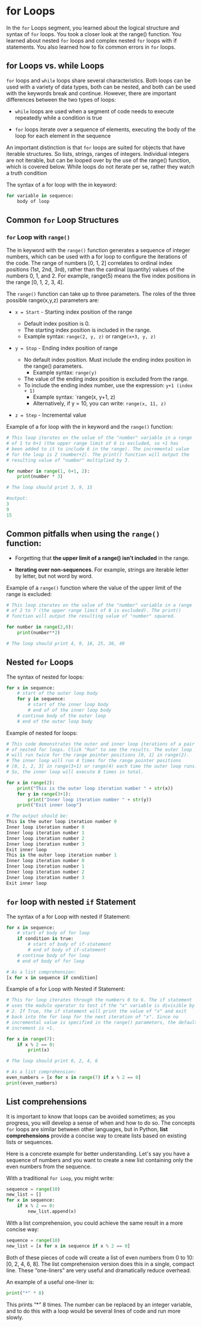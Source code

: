 # for Loops
In the `for` Loops segment, you learned about the logical structure and syntax of `for` loops. You took a closer look at the range() function. You learned about nested `for` loops and complex nested `for` loops with if statements. You also learned how to fix common errors in `for` loops.

## for Loops vs. while Loops
`for` loops and `while` loops share several characteristics. Both loops can be used with a variety of data types, both can be nested, and both can be used with the keywords break and continue. However, there are important differences between the two types of loops: 

- `while` loops are used when a segment of code needs to execute repeatedly while a condition is true

- `for` loops iterate over a sequence of elements, executing the body of the loop for each element in the sequence

An important distinction is that `for` loops are suited for objects that have iterable structures. So lists, strings, ranges of integers. Individual integers are not iterable, but can be looped over by the use of the range() function, which is covered below. While loops do not iterate per se, rather they watch a truth condition 

The syntax of a for loop with the in keyword:
```python
for variable in sequence:
    body of loop
```

## Common `for` Loop Structures 
### `for` Loop with `range()`
The in keyword with the `range()` function generates a sequence of integer numbers, which can be used with a for loop to configure the iterations of the code. The range of numbers [0, 1, 2] correlates to ordinal index positions (1st, 2nd, 3rd), rather than the cardinal (quantity) values of the numbers 0, 1, and 2. For example, range(5) means the five index positions in the range [0, 1, 2, 3, 4]. 

The `range()` function can take up to three parameters. The roles of the three possible range(x,y,z) parameters are:

- `x = Start` - Starting index position of the range 
    - Default index position is 0.
    - The starting index position is included in the range.
    - Example syntax: `range(2, y, z)` or range`(x+3, y, z)` 

- `y = Stop` - Ending index position of range
    - No default index position. Must include the ending index position in the range() parameters.
        - Example syntax: `range(y)`
    - The value of the ending index position is excluded from the range.
    - To include the ending index number, use the expression: `y+1 (index + 1)`
        - Example syntax: `range(x, y+1, z)
        - Alternatively, if y = 10, you can write: `range(x, 11, z)`

- `z = Step` - Incremental value

Example of a for loop with the in keyword and the `range()` function:
```python
# This loop iterates on the value of the "number" variable in a range
# of 1 to 6+1 (the upper range limit of 6 is excluded, so +1 has
# been added to it to include 6 in the range). The incremental value
# for the loop is 2 (number+2). The print() function will output the
# resulting value of "number" multiplied by 3.

for number in range(1, 6+1, 2):
    print(number * 3)

# The loop should print 3, 9, 15

#output:
3
9
15
```

## Common pitfalls when using the `range()` function:
- Forgetting that **the upper limit of a range() isn’t included** in the range.

- **Iterating over non-sequences**. For example, strings are iterable letter by letter, but not word by word. 

Example of a `range()` function where the value of the upper limit of the range is excluded:
```python
# This loop iterates on the value of the "number" variable in a range
# of 2 to 7 (the upper range limit of 8 is excluded). The print() 
# function will output the resulting value of "number" squared.

for number in range(2,8):
    print(number**2)

# The loop should print 4, 9, 16, 25, 36, 49
```

## Nested `for` Loops 
The syntax of nested for loops:
```python
for x in sequence:
    # start of the outer loop body
    for y in sequence:
        # start of the inner loop body
        # end of of the inner loop body
    # continue body of the outer loop
    # end of the outer loop body
```

Example of nested for loops:
```python
# This code demonstrates the outer and inner loop iterations of a pair 
# of nested for loops. Click "Run" to see the results. The outer loop
# will run twice for the range pointer positions [0, 1] in range(2).
# The inner loop will run 4 times for the range pointer positions 
# [0, 1, 2, 3] in range(3+1) or range(4) each time the outer loop runs.
# So, the inner loop will execute 8 times in total.

for x in range(2):
    print("This is the outer loop iteration number " + str(x))
    for y in range(3+1):
        print("Inner loop iteration number " + str(y))
    print("Exit inner loop")

# The output should be:
This is the outer loop iteration number 0
Inner loop iteration number 0
Inner loop iteration number 1
Inner loop iteration number 2
Inner loop iteration number 3
Exit inner loop
This is the outer loop iteration number 1
Inner loop iteration number 0
Inner loop iteration number 1
Inner loop iteration number 2
Inner loop iteration number 3
Exit inner loop
```

## `for` loop with nested `if` Statement
The syntax of a for Loop with nested if Statement:
```python
for x in sequence:
    # start of body of for loop
    if condition is true:
        # start of body of if-statement
        # end of body of if-statement
    # continue body of for loop
    # end of body of for loop

# As a list comprehension:
[x for x in sequence if condition]
```

Example of a for Loop with Nested if Statement:
```python
# This for loop iterates through the numbers 0 to 6. The if statement
# uses the modulo operator to test if the "x" variable is divisible by
# 2. If True, the if statement will print the value of "x" and exit
# back into the for loop for the next iteration of "x". Since no 
# incremental value is specified in the range() parameters, the default
# increment is +1. 

for x in range(7):
    if x % 2 == 0:
        print(x)

# The loop should print 0, 2, 4, 6

# As a list comprehension:
even_numbers = [x for x in range(7) if x % 2 == 0]
print(even_numbers)
```

## List comprehensions
It is important to know that loops can be avoided sometimes; as you progress, you will develop a sense of when and how to do so. The concepts `for` loops are similar between other languages, but in Python, **list comprehensions** provide a concise way to create lists based on existing lists or sequences. 

Here is a concrete example for better understanding. Let's say you have a sequence of numbers and you want to create a new list containing only the even numbers from the sequence.

With a traditional `for Loop`, you might write:
```python
sequence = range(10)
new_list = []
for x in sequence:
    if x % 2 == 0:
        new_list.append(x)
```

With a list comprehension, you could achieve the same result in a more concise way:

```python
sequence = range(10)
new_list = [x for x in sequence if x % 2 == 0]
```

Both of these pieces of code will create a list of even numbers from 0 to 10: [0, 2, 4, 6, 8]. The list comprehension version does this in a single, compact line. These “one-liners” are very useful and dramatically reduce overhead. 

An example of a useful one-liner is:
```python
print("*" * 8)
```

This prints “*” 8 times. The number can be replaced by an integer variable, and to do this with a loop would be several lines of code and run more slowly.  